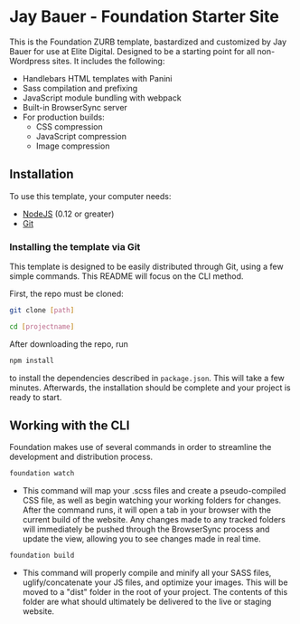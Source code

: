 # Jay Bauer - Foundation Starter Site

This is the Foundation ZURB template, bastardized and customized by Jay Bauer for use at Elite Digital. Designed to be a starting point for all non-Wordpress sites. It includes the following:

- Handlebars HTML templates with Panini
- Sass compilation and prefixing
- JavaScript module bundling with webpack
- Built-in BrowserSync server
- For production builds:
  - CSS compression
  - JavaScript compression
  - Image compression

## Installation

To use this template, your computer needs:

- [NodeJS](https://nodejs.org/en/) (0.12 or greater)
- [Git](https://git-scm.com/)

### Installing the template via Git

This template is designed to be easily distributed through Git, using a few simple commands. This README will focus on the CLI method.

First, the repo must be cloned:
```bash
git clone [path]
```
```bash
cd [projectname]
```

After downloading the repo, run
```bash
npm install
```
to install the dependencies described in ```package.json```. This will take a few minutes. Afterwards, the installation should be complete and your project is ready to start.

## Working with the CLI

Foundation makes use of several commands in order to streamline the development and distribution process.

```bash
foundation watch
```
- This command will map your .scss files and create a pseudo-compiled CSS file, as well as begin watching your working folders for changes. After the command runs, it will open a tab in your browser with the current build of the website. Any changes made to any tracked folders will immediately be pushed through the BrowserSync process and update the view, allowing you to see changes made in real time.


```bash
foundation build
```
- This command will properly compile and minify all your SASS files, uglify/concatenate your JS files, and optimize your images. This will be moved to a "dist" folder in the root of your project. The contents of this folder are what should ultimately be delivered to the live or staging website.
